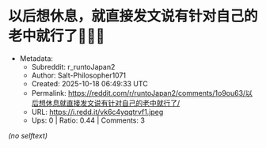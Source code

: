 # 以后想休息，就直接发文说有针对自己的老中就行了🏃🏻‍♂️

- Metadata:
  - Subreddit: r_runtoJapan2
  - Author: Salt-Philosopher1071
  - Created: 2025-10-18 06:49:33 UTC
  - Permalink: https://reddit.com/r/runtoJapan2/comments/1o9ou63/以后想休息就直接发文说有针对自己的老中就行了/
  - URL: https://i.redd.it/vk6c4yqqtrvf1.jpeg
  - Ups: 0 | Ratio: 0.44 | Comments: 3

_(no selftext)_
